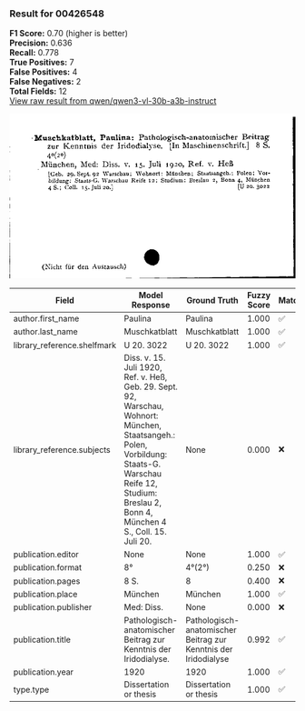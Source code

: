 ### Result for 00426548
**F1 Score:** 0.70 (higher is better)<br>**Precision:** 0.636<br>**Recall:** 0.778<br>**True Positives:** 7<br>**False Positives:** 4<br>**False Negatives:** 2<br>**Total Fields:** 12<br>[View raw result from qwen/qwen3-vl-30b-a3b-instruct](https://github.com/RISE-UNIBAS/humanities_data_benchmark/blob/main/results/2025-10-20/T0258/request_T0258_00426548.json)

<img src="https://github.com/RISE-UNIBAS/humanities_data_benchmark/blob/main/benchmarks/zettelkatalog/images/00426548.jpg?raw=true" alt="00426548" width="600px">

| Field | Model Response | Ground Truth | Fuzzy Score | Match |
|-------|----------------|--------------|-------------|-------|
| author.first_name | Paulina | Paulina | 1.000 | ✅ |
| author.last_name | Muschkatblatt | Muschkatblatt | 1.000 | ✅ |
| library_reference.shelfmark | U 20. 3022 | U 20. 3022 | 1.000 | ✅ |
| library_reference.subjects | Diss. v. 15. Juli 1920, Ref. v. Heß, Geb. 29. Sept. 92, Warschau, Wohnort: München, Staatsangeh.: Polen, Vorbildung: Staats-G. Warschau Reife 12, Studium: Breslau 2, Bonn 4, München 4 S., Coll. 15. Juli 20. | None | 0.000 | ❌ |
| publication.editor | None | None | 1.000 | ✅ |
| publication.format | 8° | 4°(2°) | 0.250 | ❌ |
| publication.pages | 8 S. | 8 | 0.400 | ❌ |
| publication.place | München | München | 1.000 | ✅ |
| publication.publisher | Med: Diss. | None | 0.000 | ❌ |
| publication.title | Pathologisch-anatomischer Beitrag zur Kenntnis der Iridodialyse. | Pathologisch-anatomischer Beitrag zur Kenntnis der Iridodialyse | 0.992 | ✅ |
| publication.year | 1920 | 1920 | 1.000 | ✅ |
| type.type | Dissertation or thesis | Dissertation or thesis | 1.000 | ✅ |
